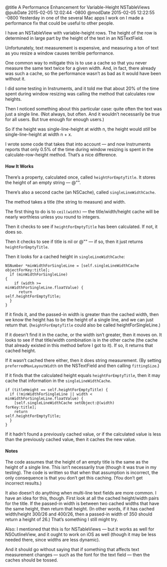 @title A Performance Enhancement for Variable-Height NSTableViews
@pubDate 2015-02-05 12:02:44 -0800
@modDate 2015-02-05 12:22:55 -0800
Yesterday in one of the several Mac apps I work on I made a performance fix that could be useful to other people.

I have an NSTableView with variable-height rows. The height of the row is determined in large part by the height of the text in an NSTextField.

Unfortunately, text measurement is expensive, and measuring a ton of text as you resize a window causes terrible performance.

One common way to mitigate this is to use a cache so that you never measure the same text twice for a given width. And, in fact, there already was such a cache, so the performance wasn’t as bad as it would have been without it.

I did some testing in Instruments, and it told me that about 20% of the time spent during window resizing was calling the method that calculates row heights.

Then I noticed something about this particular case: quite often the text was just a single line. (Not always, but often. And it wouldn’t necessarily be true for all users. But true enough for enough users.)

So if the height was single-line-height at width n, the height would *still* be single-line-height at width n + x.

I wrote some code that takes that into account — and now Instruments reports that only 0.5% of the time during window resizing is spent in the calculate-row-height method. That’s a nice difference.

#### How It Works

There’s a property, calculated once, called <code>heightForEmptyTitle</code>. It stores the height of an empty string — @"".

There’s also a second cache (an NSCache), called <code>singleLineWidthCache</code>.

The method takes a title (the string to measure) and width.

The first thing to do is to <code>ceil(width)</code> — the title/width/height cache will be nearly worthless unless you round to integers.

Then it checks to see if <code>heightForEmptyTitle</code> has been calculated. If not, it does so.

Then it checks to see if title is nil or @"" — if so, then it just returns <code>heightForEmptyTitle</code>.

Then it looks for a cached height in <code>singleLineWidthCache</code>:

<code>NSNumber *minWidthForSingleLine = [self.&#8203;singleLineWidthCache objectForKey:&#8203;title];</code><br />
<code>&nbsp;&nbsp;if (minWidthForSingleLine) {</code><br />
<code>&nbsp;&nbsp;&nbsp;&nbsp;if (width >= minWidthForSingleLine.&#8203;floatValue) {</code><br />
<code>&nbsp;&nbsp;&nbsp;&nbsp;&nbsp;&nbsp;return self.&#8203;heightForEmptyTitle;</code><br />
<code>&nbsp;&nbsp;}</code><br />
<code>}</code>

If it finds it, and the passed-in width is greater than the cached width, then we know the height has to be the height of a single line, and we can just return that. (<code>heightForEmptyTitle</code> could also be called heightForSingleLine.)

If it doesn’t find it in the cache, or the width isn’t greater, then it moves on. It looks to see if that title/width combination is in the other cache (the cache that already existed in this method before I got to it). If so, it returns that cached height.

If it wasn’t cached there either, then it does string measurement. (By setting <code>preferredMaxLayoutWidth</code> on the NSTextField and then calling <code>fittingSize</code>.)

If it finds that the calculated height equals <code>heightForEmptyTitle</code>, then it may cache that information in the <code>singleLineWidthCache</code>.

<code>if (titleHeight == self.&#8203;heightForEmptyTitle) {</code><br />
<code>&nbsp;&nbsp;if (!minWidthForSingleLine || width &lt; minWidthForSingleLine.&#8203;floatValue) {</code><br />
<code>&nbsp;&nbsp;&nbsp;&nbsp;[self.&#8203;singleLineWidthCache setObject:&#8203;@(width) forKey:&#8203;title];</code><br />
<code>&nbsp;&nbsp;&nbsp;&nbsp;return self.&#8203;heightForEmptyTitle;</code><br />
<code>&nbsp;&nbsp;}</code><br />
<code>}</code>

If it hadn’t found a previously cached value, or if the calculated value is less than the previously cached value, then it caches the new value.

#### Notes

The code assumes that the height of an empty title is the same as the height of a single line. This isn’t necessarily true (though it was true in my testing). The code is written so that when that assumption is incorrect, the only consequence is that you don’t get this caching. (You don’t get incorrect results.)

It also doesn’t do anything when multi-line text fields are more common. I have an idea for this, though. First look at all the cached height/width pairs for the title. If the passed-in width is between two cached widths that have the same height, then return that height. (In other words, if it has cached width/height 300/26 and 400/26, then a passed-in width of 350 should return a height of 26.) That’s something I still might try.

Also: I mentioned that this is for NSTableViews — but it works as well for NSOutlineView, and it ought to work on iOS as well (though it may be less needed there, since widths are less dynamic).

And it should go without saying that if something that affects text measurement changes — such as the font for the text field — then the caches should be tossed.
